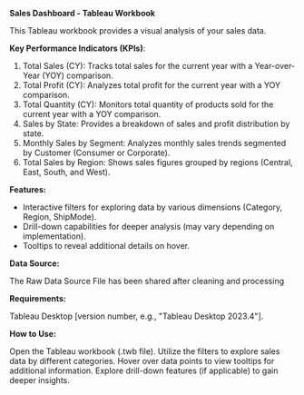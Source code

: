 **Sales Dashboard - Tableau Workbook**

This Tableau workbook provides a visual analysis of your sales data.

**Key Performance Indicators (KPIs)**:

1. Total Sales (CY): Tracks total sales for the current year with a Year-over-Year (YOY) comparison.
2. Total Profit (CY): Analyzes total profit for the current year with a YOY comparison.
3. Total Quantity (CY): Monitors total quantity of products sold for the current year with a YOY comparison.
4. Sales by State: Provides a breakdown of sales and profit distribution by state.
5. Monthly Sales by Segment: Analyzes monthly sales trends segmented by Customer (Consumer or Corporate).
6. Total Sales by Region: Shows sales figures grouped by regions (Central, East, South, and West).
   
**Features:**

- Interactive filters for exploring data by various dimensions (Category, Region, ShipMode).
- Drill-down capabilities for deeper analysis (may vary depending on implementation).
- Tooltips to reveal additional details on hover.

**Data Source:**

The Raw Data Source File has been shared after cleaning and processing

**Requirements:**

Tableau Desktop [version number, e.g., "Tableau Desktop 2023.4"].

**How to Use:**

Open the Tableau workbook (.twb file).
Utilize the filters to explore sales data by different categories.
Hover over data points to view tooltips for additional information.
Explore drill-down features (if applicable) to gain deeper insights.
